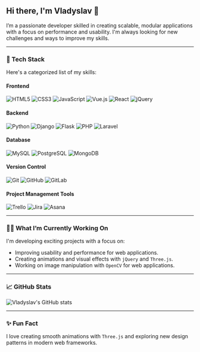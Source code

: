 ## Hi there, I'm Vladyslav 👋

I’m a passionate developer skilled in creating scalable, modular applications with a focus on performance and usability. I'm always looking for new challenges and ways to improve my skills.

---

### 🚀 Tech Stack

Here's a categorized list of my skills:

#### Frontend
<div>
  <img src="https://img.shields.io/badge/-HTML5-E34F26?logo=html5&logoColor=white&style=flat-square" alt="HTML5"/>
  <img src="https://img.shields.io/badge/-CSS3-1572B6?logo=css3&logoColor=white&style=flat-square" alt="CSS3"/>
  <img src="https://img.shields.io/badge/-JavaScript-F7DF1E?logo=javascript&logoColor=black&style=flat-square" alt="JavaScript"/>
  <img src="https://img.shields.io/badge/-Vue.js-4FC08D?logo=vue.js&logoColor=white&style=flat-square" alt="Vue.js"/>
  <img src="https://img.shields.io/badge/-React-61DAFB?logo=react&logoColor=black&style=flat-square" alt="React"/>
  <img src="https://img.shields.io/badge/-jQuery-0769AD?logo=jquery&logoColor=white&style=flat-square" alt="jQuery"/>
</div>

#### Backend
<div>
  <img src="https://img.shields.io/badge/-Python-3776AB?logo=python&logoColor=white&style=flat-square" alt="Python"/>
  <img src="https://img.shields.io/badge/-Django-092E20?logo=django&logoColor=white&style=flat-square" alt="Django"/>
  <img src="https://img.shields.io/badge/-Flask-000000?logo=flask&logoColor=white&style=flat-square" alt="Flask"/>
  <img src="https://img.shields.io/badge/-PHP-777BB4?logo=php&logoColor=white&style=flat-square" alt="PHP"/>
  <img src="https://img.shields.io/badge/-Laravel-FF2D20?logo=laravel&logoColor=white&style=flat-square" alt="Laravel"/>
</div>

#### Database
<div>
  <img src="https://img.shields.io/badge/-MySQL-4479A1?logo=mysql&logoColor=white&style=flat-square" alt="MySQL"/>
  <img src="https://img.shields.io/badge/-PostgreSQL-336791?logo=postgresql&logoColor=white&style=flat-square" alt="PostgreSQL"/>
  <img src="https://img.shields.io/badge/-MongoDB-47A248?logo=mongodb&logoColor=white&style=flat-square" alt="MongoDB"/>
</div>

#### Version Control
<div>
  <img src="https://img.shields.io/badge/-Git-F05032?logo=git&logoColor=white&style=flat-square" alt="Git"/>
  <img src="https://img.shields.io/badge/-GitHub-181717?logo=github&logoColor=white&style=flat-square" alt="GitHub"/>
  <img src="https://img.shields.io/badge/-GitLab-FC6D26?logo=gitlab&logoColor=white&style=flat-square" alt="GitLab"/>
</div>

#### Project Management Tools
<div>
  <img src="https://img.shields.io/badge/-Trello-0079BF?logo=trello&logoColor=white&style=flat-square" alt="Trello"/>
  <img src="https://img.shields.io/badge/-Jira-0052CC?logo=jira&logoColor=white&style=flat-square" alt="Jira"/>
  <img src="https://img.shields.io/badge/-Asana-F06A6A?logo=asana&logoColor=white&style=flat-square" alt="Asana"/>
</div>

---

### 🧑‍💻 What I’m Currently Working On

I'm developing exciting projects with a focus on:
- Improving usability and performance for web applications.
- Creating animations and visual effects with `jQuery` and `Three.js`.
- Working on image manipulation with `OpenCV` for web applications.

---

### 📈 GitHub Stats

![Vladyslav's GitHub stats](https://github-readme-stats.vercel.app/api?username=yourusername&show_icons=true&theme=radical)

---

### ✨ Fun Fact

I love creating smooth animations with `Three.js` and exploring new design patterns in modern web frameworks.


